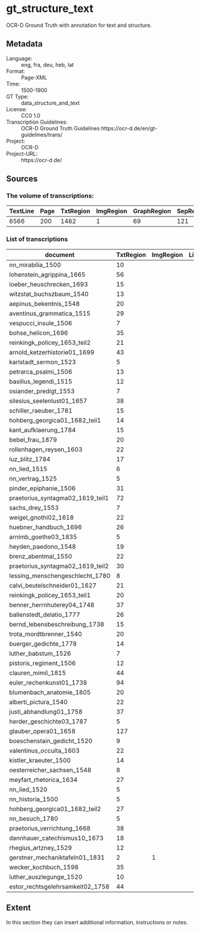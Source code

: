 <div>
   <h1 id="title">gt_structure_text</h1>
   <p id="paragraph">OCR-D Ground Truth with annotation for text and structure. </p>
   <h2>Metadata</h2>
   <dl class="grid">
      <dt id="Language">Language:</dt>
      <dd>eng, fra, deu, heb, lat</dd>
      <dt id="Format">Format:</dt>
      <dd>Page-XML</dd>
      <dt id="Time">Time:</dt>
      <dd>1500-1900</dd>
      <dt id="GTT">GT Type:</dt>
      <dd>data_structure_and_text</dd>
      <dt id="License">License:</dt>
      <dd>CC0 1.0</dd>
      <dt id="Guidelines">Transcription Guidelines:</dt>
      <dd> OCR-D Ground Truth Guidelines https://ocr-d.de/en/gt-guidelines/trans/</dd>
      <dt id="Project">Project:</dt>
      <dd>OCR-D</dd>
      <dt id="Project-URL">Project-URL:</dt>
      <dd>https://ocr-d.de/</dd>
   </dl>
   <h2>Sources</h2>
   <h3>The volume of transcriptions:</h3>
   <table id="table_id">
      <thead>
         <tr>
            <th>TextLine</th>
            <th>Page</th>
            <th>TxtRegion</th>
            <th>ImgRegion</th>
            <th>GraphRegion</th>
            <th>SepRegion</th>
            <th>MusicRegion</th>
            <th>NoiseRegion</th>
         </tr>
      </thead>
      <tbody>
         <tr>
            <td>6566</td>
            <td>200</td>
            <td>1482</td>
            <td>1</td>
            <td>69</td>
            <td>121</td>
            <td>4</td>
            <td>17</td>
         </tr>
      </tbody>
   </table>
   <div id="transcriptions">
      <h3>List of transcriptions</h3>
      <div>
         <table id="table_id" class="display">
            <thead>
               <tr>
                  <th>document</th>
                  <th>TxtRegion</th>
                  <th>ImgRegion</th>
                  <th>LineDrawRegion</th>
                  <th>GraphRegion</th>
                  <th>TabRegion</th>
                  <th>ChartRegion</th>
                  <th>SepRegion</th>
                  <th>MathRegion</th>
                  <th>ChemRegion</th>
                  <th>MusicRegion</th>
                  <th>AdRegion</th>
                  <th>NoiseRegion</th>
                  <th>UnkownRegion</th>
                  <th>CustomRegion</th>
                  <th>TextLine</th>
                  <th>Page</th>
               </tr>
            </thead>
            <tbody>
               <tr>
                  <td>nn_mirabilia_1500</td>
                  <td>10</td>
                  <td/>
                  <td/>
                  <td>2</td>
                  <td/>
                  <td/>
                  <td/>
                  <td/>
                  <td/>
                  <td/>
                  <td/>
                  <td/>
                  <td/>
                  <td/>
                  <td>58</td>
                  <td>3</td>
               </tr>
               <tr>
                  <td>lohenstein_agrippina_1665</td>
                  <td>56</td>
                  <td/>
                  <td/>
                  <td>3</td>
                  <td/>
                  <td/>
                  <td>1</td>
                  <td/>
                  <td/>
                  <td/>
                  <td/>
                  <td/>
                  <td/>
                  <td/>
                  <td>109</td>
                  <td>3</td>
               </tr>
               <tr>
                  <td>loeber_heuschrecken_1693</td>
                  <td>15</td>
                  <td/>
                  <td/>
                  <td>1</td>
                  <td/>
                  <td/>
                  <td>3</td>
                  <td/>
                  <td/>
                  <td/>
                  <td/>
                  <td/>
                  <td/>
                  <td/>
                  <td>87</td>
                  <td>3</td>
               </tr>
               <tr>
                  <td>witzstat_buchszbaum_1540</td>
                  <td>13</td>
                  <td/>
                  <td/>
                  <td/>
                  <td/>
                  <td/>
                  <td/>
                  <td/>
                  <td/>
                  <td/>
                  <td/>
                  <td/>
                  <td/>
                  <td/>
                  <td>47</td>
                  <td>2</td>
               </tr>
               <tr>
                  <td>aepinus_bekentnis_1548</td>
                  <td>20</td>
                  <td/>
                  <td/>
                  <td>3</td>
                  <td/>
                  <td/>
                  <td/>
                  <td/>
                  <td/>
                  <td/>
                  <td/>
                  <td/>
                  <td/>
                  <td/>
                  <td>101</td>
                  <td>4</td>
               </tr>
               <tr>
                  <td>aventinus_grammatica_1515</td>
                  <td>29</td>
                  <td/>
                  <td/>
                  <td>19</td>
                  <td/>
                  <td/>
                  <td/>
                  <td/>
                  <td/>
                  <td/>
                  <td/>
                  <td>1</td>
                  <td/>
                  <td/>
                  <td>129</td>
                  <td>3</td>
               </tr>
               <tr>
                  <td>vespucci_insule_1506</td>
                  <td>7</td>
                  <td/>
                  <td/>
                  <td/>
                  <td/>
                  <td/>
                  <td/>
                  <td/>
                  <td/>
                  <td/>
                  <td/>
                  <td/>
                  <td/>
                  <td/>
                  <td>62</td>
                  <td>2</td>
               </tr>
               <tr>
                  <td>bohse_helicon_1696</td>
                  <td>35</td>
                  <td/>
                  <td/>
                  <td>3</td>
                  <td/>
                  <td/>
                  <td>2</td>
                  <td/>
                  <td/>
                  <td/>
                  <td/>
                  <td/>
                  <td/>
                  <td/>
                  <td>121</td>
                  <td>5</td>
               </tr>
               <tr>
                  <td>reinkingk_policey_1653_teil2</td>
                  <td>21</td>
                  <td/>
                  <td/>
                  <td/>
                  <td/>
                  <td/>
                  <td>1</td>
                  <td/>
                  <td/>
                  <td/>
                  <td/>
                  <td/>
                  <td/>
                  <td/>
                  <td>108</td>
                  <td>2</td>
               </tr>
               <tr>
                  <td>arnold_ketzerhistorie01_1699</td>
                  <td>43</td>
                  <td/>
                  <td/>
                  <td/>
                  <td/>
                  <td/>
                  <td>6</td>
                  <td/>
                  <td/>
                  <td/>
                  <td/>
                  <td/>
                  <td/>
                  <td/>
                  <td>378</td>
                  <td>4</td>
               </tr>
               <tr>
                  <td>karlstadt_sermon_1523</td>
                  <td>5</td>
                  <td/>
                  <td/>
                  <td>1</td>
                  <td/>
                  <td/>
                  <td/>
                  <td/>
                  <td/>
                  <td/>
                  <td/>
                  <td>1</td>
                  <td/>
                  <td/>
                  <td>65</td>
                  <td>2</td>
               </tr>
               <tr>
                  <td>petrarca_psalmi_1506</td>
                  <td>13</td>
                  <td/>
                  <td/>
                  <td/>
                  <td/>
                  <td/>
                  <td/>
                  <td/>
                  <td/>
                  <td/>
                  <td/>
                  <td>2</td>
                  <td/>
                  <td/>
                  <td>64</td>
                  <td>3</td>
               </tr>
               <tr>
                  <td>basilius_legendi_1515</td>
                  <td>12</td>
                  <td/>
                  <td/>
                  <td>2</td>
                  <td/>
                  <td/>
                  <td/>
                  <td/>
                  <td/>
                  <td/>
                  <td/>
                  <td/>
                  <td/>
                  <td/>
                  <td>82</td>
                  <td>3</td>
               </tr>
               <tr>
                  <td>osiander_predigt_1553</td>
                  <td>7</td>
                  <td/>
                  <td/>
                  <td/>
                  <td/>
                  <td/>
                  <td/>
                  <td/>
                  <td/>
                  <td/>
                  <td/>
                  <td/>
                  <td/>
                  <td/>
                  <td>57</td>
                  <td>2</td>
               </tr>
               <tr>
                  <td>silesius_seelenlust01_1657</td>
                  <td>38</td>
                  <td/>
                  <td/>
                  <td>1</td>
                  <td/>
                  <td/>
                  <td>7</td>
                  <td/>
                  <td/>
                  <td>4</td>
                  <td/>
                  <td/>
                  <td/>
                  <td/>
                  <td>137</td>
                  <td>5</td>
               </tr>
               <tr>
                  <td>schiller_raeuber_1781</td>
                  <td>15</td>
                  <td/>
                  <td/>
                  <td/>
                  <td/>
                  <td/>
                  <td>2</td>
                  <td/>
                  <td/>
                  <td/>
                  <td/>
                  <td/>
                  <td/>
                  <td/>
                  <td>54</td>
                  <td>2</td>
               </tr>
               <tr>
                  <td>hohberg_georgica01_1682_teil1</td>
                  <td>14</td>
                  <td/>
                  <td/>
                  <td>3</td>
                  <td/>
                  <td/>
                  <td/>
                  <td/>
                  <td/>
                  <td/>
                  <td/>
                  <td/>
                  <td/>
                  <td/>
                  <td>66</td>
                  <td>2</td>
               </tr>
               <tr>
                  <td>kant_aufklaerung_1784</td>
                  <td>15</td>
                  <td/>
                  <td/>
                  <td/>
                  <td/>
                  <td/>
                  <td>4</td>
                  <td/>
                  <td/>
                  <td/>
                  <td/>
                  <td/>
                  <td/>
                  <td/>
                  <td>55</td>
                  <td>2</td>
               </tr>
               <tr>
                  <td>bebel_frau_1879</td>
                  <td>20</td>
                  <td/>
                  <td/>
                  <td/>
                  <td/>
                  <td/>
                  <td>3</td>
                  <td/>
                  <td/>
                  <td/>
                  <td/>
                  <td/>
                  <td/>
                  <td/>
                  <td>164</td>
                  <td>4</td>
               </tr>
               <tr>
                  <td>rollenhagen_reysen_1603</td>
                  <td>22</td>
                  <td/>
                  <td/>
                  <td/>
                  <td/>
                  <td/>
                  <td>1</td>
                  <td/>
                  <td/>
                  <td/>
                  <td/>
                  <td/>
                  <td/>
                  <td/>
                  <td>81</td>
                  <td>3</td>
               </tr>
               <tr>
                  <td>luz_blitz_1784</td>
                  <td>17</td>
                  <td/>
                  <td/>
                  <td>1</td>
                  <td/>
                  <td/>
                  <td>4</td>
                  <td/>
                  <td/>
                  <td/>
                  <td/>
                  <td/>
                  <td/>
                  <td/>
                  <td>110</td>
                  <td>4</td>
               </tr>
               <tr>
                  <td>nn_lied_1515</td>
                  <td>6</td>
                  <td/>
                  <td/>
                  <td/>
                  <td/>
                  <td/>
                  <td/>
                  <td/>
                  <td/>
                  <td/>
                  <td/>
                  <td/>
                  <td/>
                  <td/>
                  <td>25</td>
                  <td>1</td>
               </tr>
               <tr>
                  <td>nn_vertrag_1525</td>
                  <td>5</td>
                  <td/>
                  <td/>
                  <td/>
                  <td/>
                  <td/>
                  <td/>
                  <td/>
                  <td/>
                  <td/>
                  <td/>
                  <td/>
                  <td/>
                  <td/>
                  <td>35</td>
                  <td>2</td>
               </tr>
               <tr>
                  <td>pinder_epiphanie_1506</td>
                  <td>31</td>
                  <td/>
                  <td/>
                  <td>1</td>
                  <td/>
                  <td/>
                  <td/>
                  <td/>
                  <td/>
                  <td/>
                  <td/>
                  <td>5</td>
                  <td/>
                  <td/>
                  <td>169</td>
                  <td>4</td>
               </tr>
               <tr>
                  <td>praetorius_syntagma02_1619_teil1</td>
                  <td>72</td>
                  <td/>
                  <td/>
                  <td>1</td>
                  <td/>
                  <td/>
                  <td>4</td>
                  <td/>
                  <td/>
                  <td/>
                  <td/>
                  <td/>
                  <td/>
                  <td/>
                  <td>168</td>
                  <td>4</td>
               </tr>
               <tr>
                  <td>sachs_drey_1553</td>
                  <td>7</td>
                  <td/>
                  <td/>
                  <td/>
                  <td/>
                  <td/>
                  <td/>
                  <td/>
                  <td/>
                  <td/>
                  <td/>
                  <td/>
                  <td/>
                  <td/>
                  <td>54</td>
                  <td>2</td>
               </tr>
               <tr>
                  <td>weigel_gnothi02_1618</td>
                  <td>22</td>
                  <td/>
                  <td/>
                  <td>1</td>
                  <td/>
                  <td/>
                  <td/>
                  <td/>
                  <td/>
                  <td/>
                  <td/>
                  <td/>
                  <td/>
                  <td/>
                  <td>128</td>
                  <td>4</td>
               </tr>
               <tr>
                  <td>huebner_handbuch_1696</td>
                  <td>26</td>
                  <td/>
                  <td/>
                  <td/>
                  <td/>
                  <td/>
                  <td>4</td>
                  <td/>
                  <td/>
                  <td/>
                  <td/>
                  <td>4</td>
                  <td/>
                  <td/>
                  <td>78</td>
                  <td>3</td>
               </tr>
               <tr>
                  <td>arnimb_goethe03_1835</td>
                  <td>5</td>
                  <td/>
                  <td/>
                  <td/>
                  <td/>
                  <td/>
                  <td>1</td>
                  <td/>
                  <td/>
                  <td/>
                  <td/>
                  <td/>
                  <td/>
                  <td/>
                  <td>22</td>
                  <td>1</td>
               </tr>
               <tr>
                  <td>heyden_paedono_1548</td>
                  <td>19</td>
                  <td/>
                  <td/>
                  <td/>
                  <td/>
                  <td/>
                  <td/>
                  <td/>
                  <td/>
                  <td/>
                  <td/>
                  <td/>
                  <td/>
                  <td/>
                  <td>72</td>
                  <td>3</td>
               </tr>
               <tr>
                  <td>brenz_abentmal_1550</td>
                  <td>22</td>
                  <td/>
                  <td/>
                  <td/>
                  <td/>
                  <td/>
                  <td/>
                  <td/>
                  <td/>
                  <td/>
                  <td/>
                  <td/>
                  <td/>
                  <td/>
                  <td>89</td>
                  <td>4</td>
               </tr>
               <tr>
                  <td>praetorius_syntagma02_1619_teil2</td>
                  <td>30</td>
                  <td/>
                  <td/>
                  <td>1</td>
                  <td/>
                  <td/>
                  <td>5</td>
                  <td/>
                  <td/>
                  <td/>
                  <td/>
                  <td/>
                  <td/>
                  <td/>
                  <td>136</td>
                  <td>4</td>
               </tr>
               <tr>
                  <td>lessing_menschengeschlecht_1780</td>
                  <td>8</td>
                  <td/>
                  <td/>
                  <td/>
                  <td/>
                  <td/>
                  <td>1</td>
                  <td/>
                  <td/>
                  <td/>
                  <td/>
                  <td/>
                  <td/>
                  <td/>
                  <td>15</td>
                  <td>1</td>
               </tr>
               <tr>
                  <td>calvi_beutelschneider01_1627</td>
                  <td>21</td>
                  <td/>
                  <td/>
                  <td/>
                  <td/>
                  <td/>
                  <td>3</td>
                  <td/>
                  <td/>
                  <td/>
                  <td/>
                  <td/>
                  <td/>
                  <td/>
                  <td>87</td>
                  <td>3</td>
               </tr>
               <tr>
                  <td>reinkingk_policey_1653_teil1</td>
                  <td>20</td>
                  <td/>
                  <td/>
                  <td/>
                  <td/>
                  <td/>
                  <td>1</td>
                  <td/>
                  <td/>
                  <td/>
                  <td/>
                  <td/>
                  <td/>
                  <td/>
                  <td>146</td>
                  <td>3</td>
               </tr>
               <tr>
                  <td>benner_herrnhuterey04_1748</td>
                  <td>37</td>
                  <td/>
                  <td/>
                  <td/>
                  <td/>
                  <td/>
                  <td>6</td>
                  <td/>
                  <td/>
                  <td/>
                  <td/>
                  <td/>
                  <td/>
                  <td/>
                  <td>144</td>
                  <td>4</td>
               </tr>
               <tr>
                  <td>ballenstedt_delatio_1777</td>
                  <td>26</td>
                  <td/>
                  <td/>
                  <td/>
                  <td/>
                  <td/>
                  <td>3</td>
                  <td/>
                  <td/>
                  <td/>
                  <td/>
                  <td/>
                  <td/>
                  <td/>
                  <td>98</td>
                  <td>3</td>
               </tr>
               <tr>
                  <td>bernd_lebensbeschreibung_1738</td>
                  <td>15</td>
                  <td/>
                  <td/>
                  <td/>
                  <td/>
                  <td/>
                  <td>4</td>
                  <td/>
                  <td/>
                  <td/>
                  <td/>
                  <td>1</td>
                  <td/>
                  <td/>
                  <td>71</td>
                  <td>3</td>
               </tr>
               <tr>
                  <td>trota_mordtbrenner_1540</td>
                  <td>20</td>
                  <td/>
                  <td/>
                  <td>2</td>
                  <td/>
                  <td/>
                  <td/>
                  <td/>
                  <td/>
                  <td/>
                  <td/>
                  <td/>
                  <td/>
                  <td/>
                  <td>44</td>
                  <td>2</td>
               </tr>
               <tr>
                  <td>buerger_gedichte_1778</td>
                  <td>14</td>
                  <td/>
                  <td/>
                  <td/>
                  <td/>
                  <td/>
                  <td>6</td>
                  <td/>
                  <td/>
                  <td/>
                  <td/>
                  <td/>
                  <td/>
                  <td/>
                  <td>52</td>
                  <td>2</td>
               </tr>
               <tr>
                  <td>luther_babstum_1526</td>
                  <td>7</td>
                  <td/>
                  <td/>
                  <td>2</td>
                  <td/>
                  <td/>
                  <td/>
                  <td/>
                  <td/>
                  <td/>
                  <td/>
                  <td/>
                  <td/>
                  <td/>
                  <td>51</td>
                  <td>2</td>
               </tr>
               <tr>
                  <td>pistoris_regiment_1506</td>
                  <td>12</td>
                  <td/>
                  <td/>
                  <td/>
                  <td/>
                  <td/>
                  <td/>
                  <td/>
                  <td/>
                  <td/>
                  <td/>
                  <td/>
                  <td/>
                  <td/>
                  <td>90</td>
                  <td>3</td>
               </tr>
               <tr>
                  <td>clauren_mimil_1815</td>
                  <td>44</td>
                  <td/>
                  <td/>
                  <td/>
                  <td/>
                  <td/>
                  <td>1</td>
                  <td/>
                  <td/>
                  <td/>
                  <td/>
                  <td/>
                  <td/>
                  <td/>
                  <td>206</td>
                  <td>9</td>
               </tr>
               <tr>
                  <td>euler_rechenkunst01_1738</td>
                  <td>94</td>
                  <td/>
                  <td/>
                  <td>8</td>
                  <td/>
                  <td/>
                  <td>31</td>
                  <td/>
                  <td/>
                  <td/>
                  <td/>
                  <td/>
                  <td/>
                  <td/>
                  <td>234</td>
                  <td>6</td>
               </tr>
               <tr>
                  <td>blumenbach_anatomie_1805</td>
                  <td>20</td>
                  <td/>
                  <td/>
                  <td/>
                  <td/>
                  <td/>
                  <td/>
                  <td/>
                  <td/>
                  <td/>
                  <td/>
                  <td/>
                  <td/>
                  <td/>
                  <td>84</td>
                  <td>3</td>
               </tr>
               <tr>
                  <td>alberti_pictura_1540</td>
                  <td>22</td>
                  <td/>
                  <td/>
                  <td/>
                  <td/>
                  <td/>
                  <td/>
                  <td/>
                  <td/>
                  <td/>
                  <td/>
                  <td>1</td>
                  <td/>
                  <td/>
                  <td>94</td>
                  <td>3</td>
               </tr>
               <tr>
                  <td>justi_abhandlung01_1758</td>
                  <td>37</td>
                  <td/>
                  <td/>
                  <td>1</td>
                  <td/>
                  <td/>
                  <td>1</td>
                  <td/>
                  <td/>
                  <td/>
                  <td/>
                  <td/>
                  <td/>
                  <td/>
                  <td>131</td>
                  <td>4</td>
               </tr>
               <tr>
                  <td>herder_geschichte03_1787</td>
                  <td>5</td>
                  <td/>
                  <td/>
                  <td/>
                  <td/>
                  <td/>
                  <td>3</td>
                  <td/>
                  <td/>
                  <td/>
                  <td/>
                  <td/>
                  <td/>
                  <td/>
                  <td>14</td>
                  <td>1</td>
               </tr>
               <tr>
                  <td>glauber_opera01_1658</td>
                  <td>127</td>
                  <td/>
                  <td/>
                  <td>3</td>
                  <td/>
                  <td/>
                  <td>2</td>
                  <td/>
                  <td/>
                  <td/>
                  <td/>
                  <td/>
                  <td/>
                  <td/>
                  <td>376</td>
                  <td>6</td>
               </tr>
               <tr>
                  <td>boeschenstain_gedicht_1520</td>
                  <td>9</td>
                  <td/>
                  <td/>
                  <td>1</td>
                  <td/>
                  <td/>
                  <td/>
                  <td/>
                  <td/>
                  <td/>
                  <td/>
                  <td/>
                  <td/>
                  <td/>
                  <td>45</td>
                  <td>1</td>
               </tr>
               <tr>
                  <td>valentinus_occulta_1603</td>
                  <td>22</td>
                  <td/>
                  <td/>
                  <td>1</td>
                  <td/>
                  <td/>
                  <td/>
                  <td/>
                  <td/>
                  <td/>
                  <td/>
                  <td>1</td>
                  <td/>
                  <td/>
                  <td>164</td>
                  <td>6</td>
               </tr>
               <tr>
                  <td>kistler_kraeuter_1500</td>
                  <td>14</td>
                  <td/>
                  <td/>
                  <td/>
                  <td/>
                  <td/>
                  <td/>
                  <td/>
                  <td/>
                  <td/>
                  <td/>
                  <td/>
                  <td/>
                  <td/>
                  <td>58</td>
                  <td>2</td>
               </tr>
               <tr>
                  <td>oesterreicher_sachsen_1548</td>
                  <td>8</td>
                  <td/>
                  <td/>
                  <td>2</td>
                  <td/>
                  <td/>
                  <td/>
                  <td/>
                  <td/>
                  <td/>
                  <td/>
                  <td/>
                  <td/>
                  <td/>
                  <td>48</td>
                  <td>2</td>
               </tr>
               <tr>
                  <td>meyfart_rhetorica_1634</td>
                  <td>27</td>
                  <td/>
                  <td/>
                  <td/>
                  <td/>
                  <td/>
                  <td>4</td>
                  <td/>
                  <td/>
                  <td/>
                  <td/>
                  <td/>
                  <td/>
                  <td/>
                  <td>113</td>
                  <td>4</td>
               </tr>
               <tr>
                  <td>nn_lied_1520</td>
                  <td>5</td>
                  <td/>
                  <td/>
                  <td/>
                  <td/>
                  <td/>
                  <td>1</td>
                  <td/>
                  <td/>
                  <td/>
                  <td/>
                  <td>1</td>
                  <td/>
                  <td/>
                  <td>22</td>
                  <td>1</td>
               </tr>
               <tr>
                  <td>nn_historia_1500</td>
                  <td>5</td>
                  <td/>
                  <td/>
                  <td>1</td>
                  <td/>
                  <td/>
                  <td/>
                  <td/>
                  <td/>
                  <td/>
                  <td/>
                  <td/>
                  <td/>
                  <td/>
                  <td>35</td>
                  <td>2</td>
               </tr>
               <tr>
                  <td>hohberg_georgica01_1682_teil2</td>
                  <td>27</td>
                  <td/>
                  <td/>
                  <td/>
                  <td/>
                  <td/>
                  <td/>
                  <td/>
                  <td/>
                  <td/>
                  <td/>
                  <td/>
                  <td/>
                  <td/>
                  <td>159</td>
                  <td>2</td>
               </tr>
               <tr>
                  <td>nn_besuch_1780</td>
                  <td>5</td>
                  <td/>
                  <td/>
                  <td>3</td>
                  <td/>
                  <td/>
                  <td>1</td>
                  <td/>
                  <td/>
                  <td/>
                  <td/>
                  <td/>
                  <td/>
                  <td/>
                  <td>76</td>
                  <td>4</td>
               </tr>
               <tr>
                  <td>praetorius_verrichtung_1668</td>
                  <td>38</td>
                  <td/>
                  <td/>
                  <td/>
                  <td/>
                  <td/>
                  <td>2</td>
                  <td/>
                  <td/>
                  <td/>
                  <td/>
                  <td/>
                  <td/>
                  <td/>
                  <td>197</td>
                  <td>5</td>
               </tr>
               <tr>
                  <td>dannhauer_catechismus10_1673</td>
                  <td>18</td>
                  <td/>
                  <td/>
                  <td/>
                  <td/>
                  <td/>
                  <td/>
                  <td/>
                  <td/>
                  <td/>
                  <td/>
                  <td/>
                  <td/>
                  <td/>
                  <td>151</td>
                  <td>4</td>
               </tr>
               <tr>
                  <td>rhegius_artzney_1529</td>
                  <td>12</td>
                  <td/>
                  <td/>
                  <td>1</td>
                  <td/>
                  <td/>
                  <td/>
                  <td/>
                  <td/>
                  <td/>
                  <td/>
                  <td/>
                  <td/>
                  <td/>
                  <td>80</td>
                  <td>3</td>
               </tr>
               <tr>
                  <td>gerstner_mechaniktafeln01_1831</td>
                  <td>2</td>
                  <td>1</td>
                  <td/>
                  <td/>
                  <td/>
                  <td/>
                  <td/>
                  <td/>
                  <td/>
                  <td/>
                  <td/>
                  <td/>
                  <td/>
                  <td/>
                  <td>2</td>
                  <td>1</td>
               </tr>
               <tr>
                  <td>wecker_kochbuch_1598</td>
                  <td>35</td>
                  <td/>
                  <td/>
                  <td/>
                  <td/>
                  <td/>
                  <td/>
                  <td/>
                  <td/>
                  <td/>
                  <td/>
                  <td/>
                  <td/>
                  <td/>
                  <td>156</td>
                  <td>4</td>
               </tr>
               <tr>
                  <td>luther_auszlegunge_1520</td>
                  <td>10</td>
                  <td/>
                  <td/>
                  <td/>
                  <td/>
                  <td/>
                  <td/>
                  <td/>
                  <td/>
                  <td/>
                  <td/>
                  <td/>
                  <td/>
                  <td/>
                  <td>59</td>
                  <td>2</td>
               </tr>
               <tr>
                  <td>estor_rechtsgelehrsamkeit02_1758</td>
                  <td>44</td>
                  <td/>
                  <td/>
                  <td>1</td>
                  <td/>
                  <td/>
                  <td>3</td>
                  <td/>
                  <td/>
                  <td/>
                  <td/>
                  <td/>
                  <td/>
                  <td/>
                  <td>153</td>
                  <td>4</td>
               </tr>
            </tbody>
         </table>
      </div>
   </div>
   <div id="extent">
      <h2>Extent</h2>
      <p>
                                In this section they can insert additional information, instructions or notes.
                            </p>
   </div>
</div>
